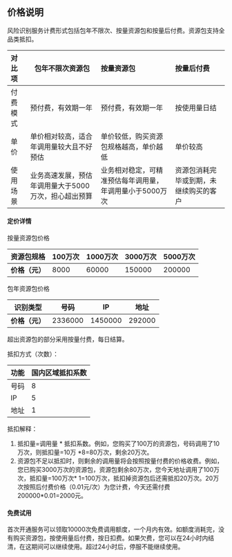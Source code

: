 ## 价格说明

风险识别服务计费形式包括包年不限次、按量资源包和按量后付费。资源包支持全品类抵扣。

| 对比项   | 包年不限次资源包                                     | 按量资源包                                               | 按量后付费                             |
| :------- | ---------------------------------------------------- | :------------------------------------------------------- | :------------------------------------- |
| 付费模式 | 预付费，有效期一年                                   | 预付费，有效期一年                                       | 按使用量日结                           |
| 单价     | 单价相对较高，适合年调用量较大且不好预估             | 单价较低，购买资源包规格越高，单价越低                   | 单价较高                               |
| 使用场景 | 业务高速发展，预估年调用量大于5000万次，担心超出预算 | 业务相对稳定，可精准预估每年调用量，年调用量小于5000万次 | 资源包消耗完毕或到期，未继续购买的客户 |

#### 定价详情

按量资源包价格

| **资源包规格** | 100万次 | 1000万次 | 3000万次 | 5000万次 |
| :------------: | ------- | -------- | -------- | -------- |
| **价格（元）** | 8000    | 60000    | 150000   | 200000   |

包年资源包价格

|  **识别类型**  | 号码    | IP      | 地址   |
| :------------: | ------- | ------- | ------ |
| **价格（元）** | 2336000 | 1450000 | 292000 |

超出资源包的部分采用按量付费，每日结算。

抵扣方式（次数）：

| 功能 | 国内区域抵扣系数 |
| ---- | ---------------- |
| 号码 | 8                |
| IP   | 5                |
| 地址 | 1                |


抵扣解释：

1. 抵扣量=调用量 * 抵扣系数。例如，您购买了100万的资源包，号码调用了10万次，则抵扣量=10万 *8=80万次，剩余20万次。
2. 资源包不足以抵扣时，则剩余的调用量将会按照按量付费的价格收费。例如，您已购买3000万次的资源包，资源包剩余80万次，您今天地址调用了100万次，抵扣量=100万次* 1=100万次，抵扣掉资源包后还需抵扣20万次。20万次按照后付费价格（0.01元/次）为您计费，今天还需付费200000*0.01=2000元。

#### 免费试用

首次开通服务可以领取10000次免费调用额度，一个月内有效。如额度消耗完，没有购买资源包，按使用量后付费，按日扣费。如果欠费，您可以在24小时内结清，在这期间可以继续使用。超过24小时后，停服不能继续使用。